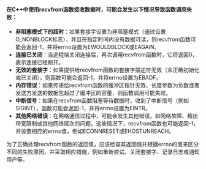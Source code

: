 
#### 在C++中使用recvfrom函数接收数据时，可能会发生以下情况导致函数调用失败：
* **非阻塞模式下的超时**：如果套接字设置为非阻塞模式（通过设置O_NONBLOCK标志），并且在指定时间内没有数据可读，则recvfrom函数可能会返回-1，并将errno设置为EWOULDBLOCK或EAGAIN。
* **连接已关闭**：当远程端关闭连接后，再次调用recvfrom函数时，它将返回0，表示连接已经断开。
* **无效的套接字**：如果提供给recvfrom函数的套接字描述符无效（未正确初始化或已关闭），则函数可能会返回-1，并将errno设置为EBADF。
* **内存错误**：如果传递给recvfrom函数的缓冲区指针无效、长度参数为负数或者发送方发送的数据包超过了缓冲区的容量，则函数调用可能失败。
* **中断信号**：如果在recvfrom函数阻塞等待数据时，收到了中断信号（例如SIGINT），函数可能会返回-1，并将errno设置为EINTR。
* **其他网络错误**：在网络通信过程中，可能会发生其他错误，如网络故障、超出带宽限制或其他网络层次的问题。这些情况下，recvfrom函数也可能返回-1，并设置相应的errno值，例如ECONNRESET或EHOSTUNREACH。

为了正确处理recvfrom函数的返回值，应该检查其返回值并根据errno的值来区分不同的失败原因，并采取相应措施，例如重新尝试、关闭套接字、记录日志或通知用户等。
